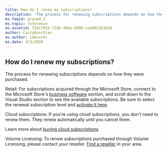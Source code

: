 ```yaml
---
title: How do I renew my subscriptions?
description: 'The process for renewing subscriptions depends on how they were purchased. Retail: For subscriptions acquired through the Microsoft...'
ms.faqid: group4_1
ms.topic: reference
ms.assetid: 754c7033-72db-49ea-b99b-cea892261834
author: CaityBuschlen
ms.author: cabuschl
ms.date: 3/3/2020
---
```


## How do I renew my subscriptions?

The process for renewing subscriptions depends on how they were purchased.

Retail: For subscriptions acquired through the Microsoft Store, connect to the Microsoft Store's [business software](https://www.microsoft.com/store/b/software?icid=Cnav_software_businesssoftware&activetab=pivot1%3arichpivot1-1) section, and scroll down to the Visual Studio section to see the available subscriptions. Be sure to select the renewal subscription level and [activate it here](https://my.visualstudio.com/subscriptions/activate).

Cloud subscriptions: If you're using cloud subscriptions, you don't need to renew them. They renew automatically until you cancel them.

Learn more about [buying cloud subscriptions](https://docs.microsoft.com/visualstudio/subscriptions/vscloud-overview).

Volume Licensing: To renew subscriptions purchased through Volume Licensing, please contact your reseller. [Find a reseller](https://www.microsoft.com/licensing/how-to-buy/how-to-buy) in your area.
